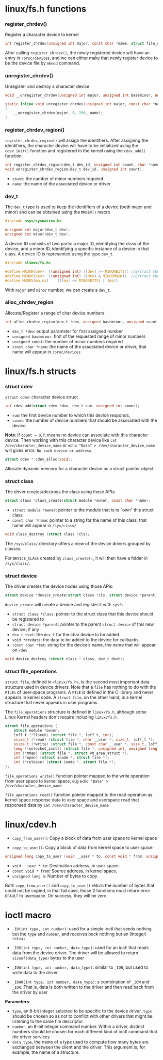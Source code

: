 # linux/fs.h functions

### register_chrdev()

Register a character device to kernel

```c
int register_chrdev(unsigned int major, const char *name, struct file_operations *fops);
```

After calling ``register_chrdev()``, the newly registered device will have an entry in ``/proc/devices``, and we can either make that newly register device to be the device file by ``mknod`` command.

### unregister_chrdev()

Unregister and destroy a character device

```c
void __unregister_chrdev(unsigned int major, unsigned int baseminor, unsigned int count, const char * name);

static inline void unregister_chrdev(unsigned int major, const char *name)
{
	__unregister_chrdev(major, 0, 256, name);
}
```

### register_chrdev_region()

``register_chrdev_region()`` will assign the identifiers. After assigning the identifiers, the character device will have to be initialized using the ``cdev_init()`` function and registered to the kernel using the ``cdev_add()`` function.

```c
int register_chrdev_region(dev_t dev_id, unsigned int count, char *name); // the kernel fills up the variable dev_t with the combination of the major number and the first minor number that we requested for.
void unregister_chrdev_region(dev_t dev_id, unsigned int count);
```

* ``count``: the number of minor numbers required
* ``name``: the name of the associated device or driver

### dev_t

The ``dev_t`` type is used to keep the identifiers of a device (both major and minor) and can be obtained using the ``MKDEV()`` macro

```c
#include <sys/sysmacros.h>

unsigned int major(dev_t dev);
unsigned int minor(dev_t dev);
```

A device ID consists of two parts: a major ID, identifying the class of the device, and a minor ID, identifying a specific instance of a device in that class. A device ID is represented using the type ``dev_t``.

```c
#include <linux/fs.h>

#define MAJOR(dev)	((unsigned int) ((dev) >> MINORBITS)) //Extract the major number
#define MINOR(dev)	((unsigned int) ((dev) & MINORMASK))  //Extract the minor number
#define MKDEV(ma,mi)	(((ma) << MINORBITS) | (mi))
```

With ``major`` and ``minor`` number, we can create a ``dev_t``.

### alloc_chrdev_region

Allocate/Register a range of char device numbers

```c
int alloc_chrdev_region(dev_t *dev, unsigned baseminor, unsigned count, const char *name);
```

* ``dev_t *dev``: output parameter for first assigned number
* ``unsigned baseminor``: first of the requested range of minor numbers
* ``unsigned count``: the number of minor numbers required
* ``const char *name``: the name of the associated device or driver, that name will appear in ``/proc/devices``

# linux/fs.h structs

### struct cdev

``struct cdev``: character device struct

```c
int cdev_add(struct cdev *dev, dev_t num, unsigned int count);
```

* ``num``: the first device number to which this device responds,
* ``count``: the number of device numbers that should be associated with the device

**Note**: If ``count = 0``, it means no device can associate with this character device. Then working with this character device like ``cat /dev/character_device_name`` or ``echo "Data" > /dev/character_device_name`` will gives error: ``No such device or address``.

```c
struct cdev * cdev_alloc(void);
```

Allocate dynamic memory for a character device as a struct pointer object

### struct class

The driver creates/destroys the class using those APIs:

```c
struct class *class_create(struct module *owner, const char *name);
```

* ``struct module *owner``: pointer to the module that is to “own” this struct class
* ``const char *name``: pointer to a string for the name of this class, that name will appear in ``/sys/class/``.

```c
void class_destroy (struct class *cls);
```

The ``/sys/class/`` directory offers a view of the device drivers grouped by classes.

For ``DEVICE_CLASS`` created by ``class_create()``, it will then have a folder in ``/sys/class/``.

### struct device

The driver creates the device nodes using those APIs:

```c
struct device *device_create(struct class *cls, struct device *parent, dev_t devt, void * drvdata, const char **fmt...);
```

``device_create`` will create a device and register it with ``sysfs``

* ``struct class *class``: pointer to the struct class that this device should be registered to
* ``struct device *parent``: pointer to the parent ``struct device`` of this new device, if any
* ``dev_t devt``: the ``dev_t`` for the char device to be added
* ``void *drvdata``: the data to be added to the device for callbacks
* ``const char *fmt``: string for the device’s name, the name that will appear on ``/dev``

```c
void device_destroy (struct class * class, dev_t devt);
```

### struct file_operations

``struct file``, defined in ``<linux/fs.h>``, is the second most important data structure used in device drivers. Note that a ``file`` has nothing to do with the ``FILEs`` of user-space programs. A ``FILE`` is defined in the C library and never appears in kernel code. A ``struct file``, on the other hand, is a kernel structure that never appears in user programs.

The ``file_operations`` structure is defined in ``linux/fs.h``, although some Linux Kernel headers don't require including ``linux/fs.h``.

```c
struct file_operations {
    struct module *owner;
    loff_t (*llseek) (struct file *, loff_t, int);
    ssize_t (*read) (struct file *, char __user *, size_t, loff_t *);	
    ssize_t (*write) (struct file *, const char __user *, size_t, loff_t *);
    long (*unlocked_ioctl) (struct file *, unsigned int, unsigned long);
    int (*mmap) (struct file *, struct vm_area_struct *);
    int (*open) (struct inode *, struct file *);
    int (*release) (struct inode *, struct file *);
};
```

``file_operations write()`` function pointer mapped to the write operation from user space to kernel space, e.g ``echo "Data" > /dev/character_device_name`` 

``file_operations read()`` function pointer mapped to the read operation as kernel space response data to user space and userspace read that responsed data by ``cat /dev/character_device_name``

# linux/cdev.h

* ``copy_from_user()``: Copy a block of data from user space to kernel space

* ``copy_to_user()``: Copy a block of data from kernel space to user space

```c
unsigned long copy_to_user (void __user * to, const void * from, unsigned long n);
```

* ``void __user * to``: Destination address, in user space.
* ``const void * from``: Source address, in kernel space.
* ``unsigned long n``: Number of bytes to copy.

Both ``copy_from_user()`` and ``copy_to_user()`` return the number of bytes that could not be copied, in that fail case, those 2 functions must return error ``EFAULT`` to userspace. On success, they will be zero.

# ioctl macro

* ``_IO(int type, int number)``: used for a simple ioctl that sends nothing but the ``type`` and ``number``, and receives back nothing but an (integer) ``retval``

* ``_IOR(int type, int number, data_type)``: used for an ioctl that reads data from the device driver. The driver will be allowed to return ``sizeof(data_type)`` bytes to the user

* ``_IOW(int type, int number, data_type)``: similar to ``_IOR``, but used to write data to the driver

* ``_IOWR(int type, int number, data_type)``: a combination of ``_IOW`` and ``_IOR``. That is, data is both written to the driver and then read back from the driver by user

**Parameters**:

* ``type``, an 8-bit integer selected to be specific to the device driver. ``type`` should be chosen so as not to conflict with other drivers that might be listening to the same file descriptor.
* ``number``, an 8-bit integer command number. Within a driver, distinct numbers should be chosen for each different kind of ioctl command that the driver services
* ``data_type``, the name of a type used to compute how many bytes are exchanged between the client and the driver. This argument is, for example, the name of a structure.
